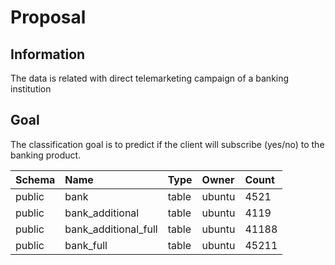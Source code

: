 # Proposal

## Information

The data is related with direct telemarketing campaign of a banking institution

## Goal

The classification goal is to predict if the client will subscribe (yes/no) to the banking product.


|Schema|Name|Type|Owner|Count|
|:---|:---|:---|:---|:---|
|public|bank|table|ubuntu|4521|
|public|bank_additional|table|ubuntu|4119|
|public|bank_additional_full|table|ubuntu|41188|
|public|bank_full|table|ubuntu|45211|
 